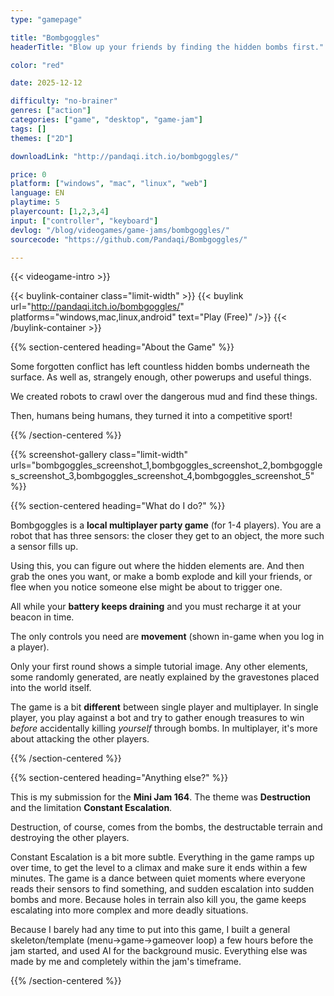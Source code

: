 ```yaml
---
type: "gamepage"

title: "Bombgoggles"
headerTitle: "Blow up your friends by finding the hidden bombs first."

color: "red"

date: 2025-12-12

difficulty: "no-brainer"
genres: ["action"]
categories: ["game", "desktop", "game-jam"]
tags: []
themes: ["2D"]

downloadLink: "http://pandaqi.itch.io/bombgoggles/"

price: 0
platform: ["windows", "mac", "linux", "web"]
language: EN
playtime: 5
playercount: [1,2,3,4]
input: ["controller", "keyboard"]
devlog: "/blog/videogames/game-jams/bombgoggles/"
sourcecode: "https://github.com/Pandaqi/Bombgoggles/"

---
```


{{< videogame-intro >}}

{{< buylink-container class="limit-width" >}}
{{< buylink url="http://pandaqi.itch.io/bombgoggles/" platforms="windows,mac,linux,android" text="Play (Free)" />}} 
{{< /buylink-container >}}

{{% section-centered heading="About the Game" %}}

Some forgotten conflict has left countless hidden bombs underneath the surface. As well as, strangely enough, other powerups and useful things.

We created robots to crawl over the dangerous mud and find these things.

Then, humans being humans, they turned it into a competitive sport!

{{% /section-centered %}}

{{% screenshot-gallery class="limit-width" urls="bombgoggles_screenshot_1,bombgoggles_screenshot_2,bombgoggles_screenshot_3,bombgoggles_screenshot_4,bombgoggles_screenshot_5" %}}

{{% section-centered heading="What do I do?" %}}

Bombgoggles is a **local multiplayer party game** (for 1-4 players). You are a robot that has three sensors: the closer they get to an object, the more such a sensor fills up.

Using this, you can figure out where the hidden elements are. And then grab the ones you want, or make a bomb explode and kill your friends, or flee when you notice someone else might be about to trigger one.

All while your **battery keeps draining** and you must recharge it at your beacon in time.

The only controls you need are **movement** (shown in-game when you log in a player).

Only your first round shows a simple tutorial image.  Any other elements, some randomly generated, are neatly explained by the gravestones placed into the world itself.

The game is a bit **different** between single player and multiplayer. In single player, you play against a bot and try to gather enough treasures to win *before* accidentally killing *yourself* through bombs. In multiplayer, it's more about attacking the other players.

{{% /section-centered %}}

{{% section-centered heading="Anything else?" %}}

This is my submission for the **Mini Jam 164**. The theme was **Destruction** and the limitation **Constant Escalation**.

Destruction, of course, comes from the bombs, the destructable terrain and destroying the other players.

Constant Escalation is a bit more subtle. Everything in the game ramps up over time, to get the level to a climax and make sure it ends within a few minutes.  The game is a dance between quiet moments where everyone reads their sensors to find something, and sudden escalation into sudden bombs and more. Because holes in terrain also kill you, the game keeps escalating into more complex and more deadly situations.

Because I barely had any time to put into this game, I built a general skeleton/template (menu->game->gameover loop) a few hours before the jam started, and used AI for the background music. Everything else was made by me and completely within the jam's timeframe.

{{% /section-centered %}}